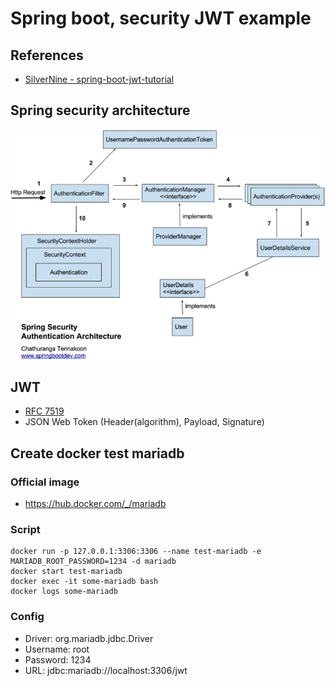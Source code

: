 # Spring boot, security JWT example

## References
- [SilverNine - spring-boot-jwt-tutorial](https://github.com/SilverNine/spring-boot-jwt-tutorial)

## Spring security architecture
![spring security architecture](./docs/spring_security_architecture.png)

## JWT
- [RFC 7519](https://datatracker.ietf.org/doc/html/rfc7519)
- JSON Web Token (Header(algorithm), Payload, Signature)

## Create docker test mariadb
### Official image
- https://hub.docker.com/_/mariadb

### Script
```shell
docker run -p 127.0.0.1:3306:3306 --name test-mariadb -e MARIADB_ROOT_PASSWORD=1234 -d mariadb
docker start test-mariadb
docker exec -it some-mariadb bash
docker logs some-mariadb
```

### Config
- Driver: org.mariadb.jdbc.Driver
- Username: root
- Password: 1234
- URL: jdbc:mariadb://localhost:3306/jwt